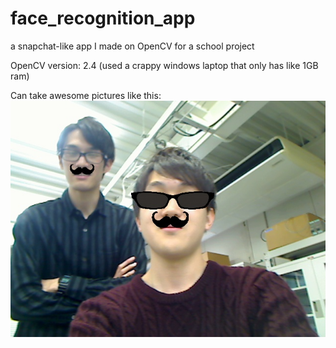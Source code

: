 # face_recognition_app

a snapchat-like app I made on OpenCV for a school project

OpenCV version: 2.4
(used a crappy windows laptop that only has like 1GB ram)

Can take awesome pictures like this:
![Alt text](BackgroundSubtraction/saved_image.jpeg)
